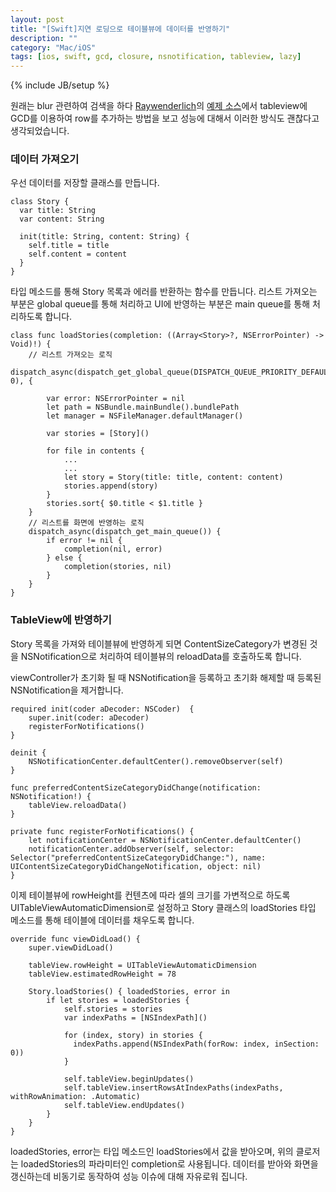 ```yaml
---
layout: post
title: "[Swift]지연 로딩으로 테이블뷰에 데이터를 반영하기"
description: ""
category: "Mac/iOS"
tags: [ios, swift, gcd, closure, nsnotification, tableview, lazy]
---
```

{% include JB/setup %}

원래는 blur 관련하여 검색을 하다 [Raywenderlich](http://www.raywenderlich.com/84043/ios-8-visual-effects-tutorial)의 [예제 소스](http://cdn3.raywenderlich.com/wp-content/uploads/2014/09/Grimm-Final.zip)에서 tableview에 GCD를 이용하여 row를 추가하는 방법을 보고 성능에 대해서 이러한 방식도 괜찮다고 생각되었습니다.

### 데이터 가져오기

우선 데이터를 저장할 클래스를 만듭니다.

	class Story {
	  var title: String
	  var content: String

	  init(title: String, content: String) {
	    self.title = title
	    self.content = content
	  }
	}

타입 메소드를 통해 Story 목록과 에러를 반환하는 함수를 만듭니다. 리스트 가져오는 부분은 global queue를 통해 처리하고 UI에 반영하는 부분은 main queue를 통해 처리하도록 합니다.

	class func loadStories(completion: ((Array<Story>?, NSErrorPointer) -> Void)!) {
		// 리스트 가져오는 로직
		dispatch_async(dispatch_get_global_queue(DISPATCH_QUEUE_PRIORITY_DEFAULT, 0), {

			var error: NSErrorPointer = nil
			let path = NSBundle.mainBundle().bundlePath
			let manager = NSFileManager.defaultManager()

			var stories = [Story]()

			for file in contents {
				...
				...
				let story = Story(title: title, content: content)
				stories.append(story)
			}
			stories.sort{ $0.title < $1.title }
		}
		// 리스트를 화면에 반영하는 로직
		dispatch_async(dispatch_get_main_queue()) {
			if error != nil {
				completion(nil, error)
			} else {
				completion(stories, nil)
			}
		}
	}

### TableView에 반영하기

Story 목록을 가져와 테이블뷰에 반영하게 되면 ContentSizeCategory가 변경된 것을 NSNotification으로 처리하여 테이블뷰의 reloadData를 호출하도록 합니다.

viewController가 초기화 될 때 NSNotification을 등록하고 초기화 해제할 때 등록된 NSNotification을 제거합니다.
	
	required init(coder aDecoder: NSCoder)  {
		super.init(coder: aDecoder)
		registerForNotifications()
	}

	deinit {
		NSNotificationCenter.defaultCenter().removeObserver(self)
	}

	func preferredContentSizeCategoryDidChange(notification: NSNotification!) {	
		tableView.reloadData()
	}

	private func registerForNotifications() {
		let notificationCenter = NSNotificationCenter.defaultCenter()
    	notificationCenter.addObserver(self, selector: Selector("preferredContentSizeCategoryDidChange:"), name: UIContentSizeCategoryDidChangeNotification, object: nil)
	}

이제 테이블뷰에 rowHeight를 컨텐츠에 따라 셀의 크기를 가변적으로 하도록 UITableViewAutomaticDimension로 설정하고 Story 클래스의 loadStories 타입 메소드를 통해 테이블에 데이터를 채우도록 합니다.

	override func viewDidLoad() {
		super.viewDidLoad()

		tableView.rowHeight = UITableViewAutomaticDimension
		tableView.estimatedRowHeight = 78

		Story.loadStories() { loadedStories, error in
			if let stories = loadedStories {
		    	self.stories = stories
		    	var indexPaths = [NSIndexPath]()

		    	for (index, story) in stories {
		          indexPaths.append(NSIndexPath(forRow: index, inSection: 0))
		    	}

		    	self.tableView.beginUpdates()
		    	self.tableView.insertRowsAtIndexPaths(indexPaths, withRowAnimation: .Automatic)
		    	self.tableView.endUpdates()
			}
		}
	}

loadedStories, error는 타입 메소드인 loadStories에서 값을 받아오며, 위의 클로저는 loadedStories의 파라미터인 completion로 사용됩니다. 데이터를 받아와 화면을 갱신하는데 비동기로 동작하여 성능 이슈에 대해 자유로워 집니다.


